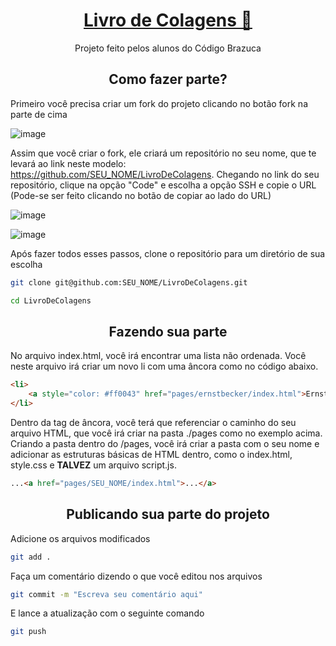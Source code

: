 <h1 align="center"><a href="https://livrodecolagens.netlify.app/">Livro de Colagens 📖</a></h1>
<p align="center">Projeto feito pelos alunos do Código Brazuca</p>

<h2 align="center">Como fazer parte?</h2>

Primeiro você precisa criar um fork do projeto clicando no botão fork na parte de cima

![image](imgs/forking.png)

Assim que você criar o fork, ele criará um repositório no seu nome, que te levará ao link neste modelo: https://github.com/SEU_NOME/LivroDeColagens. Chegando no link do seu repositório, clique na opção "Code" e escolha a opção SSH e copie o URL (Pode-se ser feito clicando no botão de copiar ao lado do URL)

![image](imgs/code.png)

![image](imgs/ssh.png)

Após fazer todos esses passos, clone o repositório para um diretório de sua escolha

```bash
git clone git@github.com:SEU_NOME/LivroDeColagens.git
```

```bash
cd LivroDeColagens
```

<h2 align="center">Fazendo sua parte</h2>

No arquivo index.html, você irá encontrar uma lista não ordenada. Você neste arquivo irá criar um novo li com uma âncora como no código abaixo.

```html
<li>
	<a style="color: #ff0043" href="pages/ernstbecker/index.html">Ernst Becker</a>
</li>
```

Dentro da tag de âncora, você terá que referenciar o caminho do seu arquivo HTML, que você irá criar na pasta ./pages como no exemplo acima. Criando a pasta dentro do /pages, você irá criar a pasta com o seu nome e adicionar as estruturas básicas de HTML dentro, como o index.html, style.css e **TALVEZ** um arquivo script.js.

```html
...<a href="pages/SEU_NOME/index.html">...</a>
```

<h2 align="center">Publicando sua parte do projeto</h2>

Adicione os arquivos modificados

```bash
git add .
```

Faça um comentário dizendo o que você editou nos arquivos

```bash
git commit -m "Escreva seu comentário aqui"
```

E lance a atualização com o seguinte comando

```bash
git push
```
